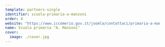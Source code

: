 ```yaml
---
template: partners-single
identifier: scuola-primaria-a-manzoni
order: 4
website: "https://www.iccomerio.gov.it/joomla/contattaci/primaria-a-manzoni-morosolo"
name: Scuola primaria "A. Manzoni"
cover:
  image: ./cover.jpg
---
```


